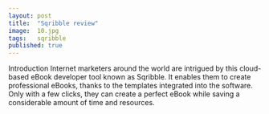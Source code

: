 ```yaml
---
layout: post
title:  "Sqribble review"
image:  10.jpg
tags:   sqribble
published: true
---
```

Introduction
Internet marketers around the world are intrigued by this cloud-based eBook developer tool known as
Sqribble. It enables them to create professional eBooks, thanks to the templates integrated into the software.
Only with a few clicks, they can create a perfect eBook while saving a considerable amount of time and
resources. 
